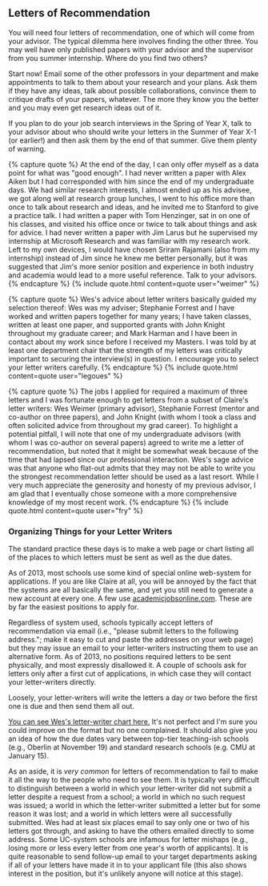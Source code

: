 ## Letters of Recommendation

You will need four letters of recommendation, one of which will come from
your advisor. The typical dilemma here involves finding the other three. 
You may well have only published papers with your advisor and the
supervisor from you summer internship. Where do you find two others? 

Start now! Email some of the other professors in your department and make
appointments to talk to them about your research and your plans. Ask them
if they have any ideas, talk about possible collaborations, convince them
to critique drafts of your papers, whatever. The more they know you the
better and you may even get research ideas out of it. 

If you plan to do your job search interviews in the Spring of Year X, talk
to your advisor about who should write your letters in the Summer of Year
X-1 (or earlier!) and then ask them by the end of that summer. Give them
plenty of warning. 

{% capture quote %}
At the end of the day, I can only offer myself as a data point for
what was "good enough". I had never written a paper with Alex Aiken but I
had corresponded with him since the end of my undergraduate days. We had
similar research interests, I almost ended up as his advisee, we got along
well at research group lunches, I went to his office more than once to talk
about research and ideas, and he invited me to Stanford to give a practice
talk. I had written a paper with Tom Henzinger, sat in on one of his
classes, and visited his office once or twice to talk about things and ask
for advice. I had never written a paper with Jim Larus but he supervised my
internship at Microsoft Research and was familiar with my research work. 
Left to my own devices, I would have chosen Sriram Rajamani (also from my
internship) instead of Jim since he knew me better personally, but it was
suggested that Jim's more senior position and experience in both industry
and academia would lead to a more useful reference. Talk to your advisors.
{% endcapture %}
{% include quote.html content=quote user="weimer" %}

{% capture quote %}
Wes's advice about letter writers basically guided my
selection thereof: Wes was my adviser; Stephanie Forrest and I have worked and
written papers together for many years; I have taken classes, written at least
one paper, and supported grants with John Knight throughout my graduate career;
and Mark Harman and I have been in contact about my work since before I received
my Masters.  I was told by at least one department chair that the strength of my
letters was critically important to securing the interview(s) in question.  I
encourage you to select your letter writers carefully.
{% endcapture %}
{% include quote.html content=quote user="legoues" %}

{% capture quote %}
The jobs I applied for required a maximum of three letters and I was fortunate
enough to get letters from a subset of Claire's letter writers: Wes Weimer
(primary advisor), Stephanie Forrest (mentor and co-author on three papers), and
John Knight (with whom I took a class and often solicited advice from throughout
my grad career).  To highlight a potential pitfall, I will note that one of my
undergraduate advisors (with whom I was co-author on several papers) agreed to
write me a letter of recommendation, but noted that it might be somewhat weak
because of the time that had lapsed since our professional interaction.
Wes's sage advice was that anyone who flat-out admits that they may not be
able to write you the strongest recommendation letter should be used as a last
resort.  While I very much appreciate the generosity and honesty of my previous
advisor, I am glad that I eventually chose someone with a more comprehensive
knowledge of my most recent work.
{% endcapture %}
{% include quote.html content=quote user="fry" %}

### Organizing Things for your Letter Writers

The standard practice these days is to make a web page or chart listing all of
the places to which letters must be sent as well as the due dates. 

As of 2013, most schools use some kind of special online web-system for
applications.  If you are like Claire at all, you will be annoyed by the fact
that the systems are all basically the same, and yet you still need to generate
a new account at every one.  A few use [academicjobsonline.com](http://academicjobsonline.com).  These are by far
the easiest positions to apply for.

Regardless of system used, schools typically accept letters of recommendation via
email (i.e., "please submit letters to the following address."; make it easy to
cut and paste the addresses on your web page) but they may issue an email to
your letter-writers instructing them to use an alternative form.  As of 2013, no
positions required letters to be sent physically, and most expressly disallowed
it.  A couple of schools ask for letters only after a first cut of applications,
in which case they will contact your letter-writers directly.

Loosely, your letter-writers will write the letters a day or two before the
first one is due and then send them all out.

[You can see Wes's letter-writer chart here.](assets/materials/weimer/list.html)
It's not perfect and I'm sure you could improve on the format but no
one complained. It should also give you an idea of how the due dates vary
between top-tier teaching-ish schools (e.g., Oberlin at November 19) and
standard research schools (e.g. CMU at January 15).

As an aside, it is *very common* for letters of recommendation to fail to
make it all the way to the people who need to see them.  It is typically very
difficult to distinguish between a world in which your letter-writer did not
submit a letter despite a request from a school; a world in which no such
request was issued; a world in which the letter-writer submitted a letter but
for some reason it was lost; and a world in which letters were all successfully
submitted.  Wes had at least six places email to say only one or two of his
letters got through, and asking to have the others emailed directly to some
address.  Some UC-system schools are infamous for letter mishaps (e.g., losing
more or less every letter from one year's worth of applicants). It is quite
reasonable to send follow-up email to your target departments asking if all of
your letters have made it in to your applicant file (this also shows interest in
the position, but it's unlikely anyone will notice at this stage).